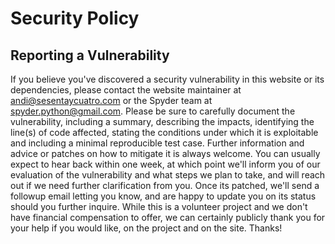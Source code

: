 # Security Policy

## Reporting a Vulnerability

If you believe you've discovered a security vulnerability in this website or its dependencies, please contact the website maintainer at <andi@sesentaycuatro.com> or the Spyder team at <spyder.python@gmail.com>.
Please be sure to carefully document the vulnerability, including a summary, describing the impacts, identifying the line(s) of code affected, stating the conditions under which it is exploitable and including a minimal reproducible test case.
Further information and advice or patches on how to mitigate it is always welcome.
You can usually expect to hear back within one week, at which point we'll inform you of our evaluation of the vulnerability and what steps we plan to take, and will reach out if we need further clarification from you.
Once its patched, we'll send a followup email letting you know, and are happy to update you on its status should you further inquire.
While this is a volunteer project and we don't have financial compensation to offer, we can certainly publicly thank you for your help if you would like, on the project and on the site.
Thanks!
